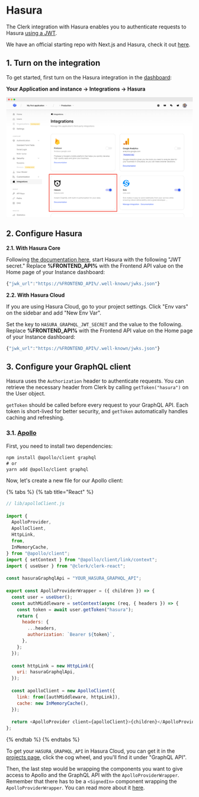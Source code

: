 # Hasura

The Clerk integration with Hasura enables you to authenticate requests to Hasura [using a JWT](https://hasura.io/docs/latest/graphql/core/auth/authentication/jwt.html).

We have an official starting repo with Next.js and Hasura, check it out [here](https://github.com/clerkinc/clerk-hasura-starter).

## 1. Turn on the integration

To get started, first turn on the Hasura integration in the [dashboard](https://dashboard.clerk.dev):

**Your Application and instance → Integrations → Hasura**

![](../.gitbook/assets/screely-1639508827688.png)

## 2. Configure Hasura

**2.1. With Hasura Core**

Following [the documentation here](https://hasura.io/docs/latest/graphql/core/auth/authentication/jwt.html#running-with-jwt), start Hasura with the following "JWT secret." Replace **%FRONTEND\_API%** with the Frontend API value on the Home page of your Instance dashboard:

```javascript
{"jwk_url":"https://%FRONTEND_API%/.well-known/jwks.json"}
```

**2.2. With Hasura Cloud**

If you are using Hasura Cloud, go to your project settings. Click "Env vars" on the sidebar and add "New Env Var".

Set the key to `HASURA_GRAPHQL_JWT_SECRET` and the value to the following. Replace **%FRONTEND\_API%** with the Frontend API value on the Home page of your Instance dashboard:

```javascript
{"jwk_url":"https://%FRONTEND_API%/.well-known/jwks.json"}
```

## 3. **Configure your GraphQL client**

Hasura uses the `Authorization` header to authenticate requests. You can retrieve the necessary header from Clerk by calling `getToken("hasura")` on the User object.

`getToken` should be called before every request to your GraphQL API.  Each token is short-lived for better security, and `getToken` automatically handles caching and refreshing.

### **3.1.** [**Apollo**](https://www.apollographql.com)

First, you need to install two dependencies:

```http
npm install @apollo/client graphql
# or
yarn add @apollo/client graphql
```

Now, let's create a new file for our Apollo client:

{% tabs %}
{% tab title="React" %}
```javascript
// lib/apolloClient.js

import {
  ApolloProvider,
  ApolloClient,
  HttpLink,
  from,
  InMemoryCache,
} from "@apollo/client";
import { setContext } from "@apollo/client/link/context";
import { useUser } from "@clerk/clerk-react";

const hasuraGraphqlApi = "YOUR_HASURA_GRAPHQL_API";

export const ApolloProviderWrapper = ({ children }) => {
  const user = useUser();
  const authMiddleware = setContext(async (req, { headers }) => {
    const token = await user.getToken("hasura");
    return {
      headers: {
        ...headers,
        authorization: `Bearer ${token}`,
      },
    };
  });

  const httpLink = new HttpLink({
    uri: hasuraGraphqlApi,
  });

  const apolloClient = new ApolloClient({
    link: from([authMiddleware, httpLink]),
    cache: new InMemoryCache(),
  });

  return <ApolloProvider client={apolloClient}>{children}</ApolloProvider>;
};
```
{% endtab %}
{% endtabs %}

To get your  `HASURA_GRAPHQL_API`  in Hasura Cloud, you can get it in the [projects page](https://cloud.hasura.io/projects), click the cog wheel, and you'll find it under "GraphQL API".

Then, the last step would be wrapping the components you want to give access to Apollo and the GraphQL API with the `ApolloProviderWrapper`. Remember that there has to be a `<SignedIn>` component wrapping the `ApolloProviderWrapper`. You can read more about it [here](../components/signed-in.md).

